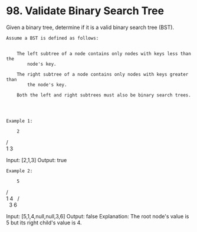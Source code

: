 # 98. Validate Binary Search Tree

Given a binary tree, determine if it is a valid binary search tree (BST).

    Assume a BST is defined as follows:

    
        The left subtree of a node contains only nodes with keys less than the
            node's key.
        
        The right subtree of a node contains only nodes with keys greater than
            the node's key.
        
        Both the left and right subtrees must also be binary search trees.
    

     

    Example 1:

        2
   / \
  1   3

Input: [2,1,3]
Output: true

    Example 2:

        5
   / \
  1   4
     / \
    3   6

Input: [5,1,4,null,null,3,6]
Output: false
Explanation: The root node's value is 5 but its right child's value is 4.